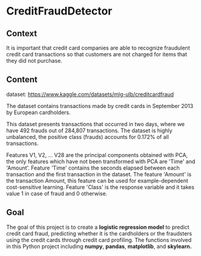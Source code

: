 # CreditFraudDetector
## Context
It is important that credit card companies are able to recognize fraudulent credit card transactions so that customers are not charged for items that they did not purchase.

## Content

dataset: https://www.kaggle.com/datasets/mlg-ulb/creditcardfraud

The dataset contains transactions made by credit cards in September 2013 by European cardholders.

This dataset presents transactions that occurred in two days, where we have 492 frauds out of 284,807 transactions. The dataset is highly unbalanced, the positive class (frauds) accounts for 0.172% of all transactions.

Features V1, V2, … V28 are the principal components obtained with PCA, the only features which have not been transformed with PCA are 'Time' and 'Amount'. Feature 'Time' contains the seconds elapsed between each transaction and the first transaction in the dataset. The feature 'Amount' is the transaction Amount, this feature can be used for example-dependent cost-sensitive learning. Feature 'Class' is the response variable and it takes value 1 in case of fraud and 0 otherwise.

## Goal
The goal of this project is to create a **logistic regression model** to predict credit card fraud, predicting whether it is the cardholders or the fraudsters using the credit cards through credit card profiling. The functions involved in this Python project including **numpy**, **pandas**, **matplotlib**, and **skylearn.** 
